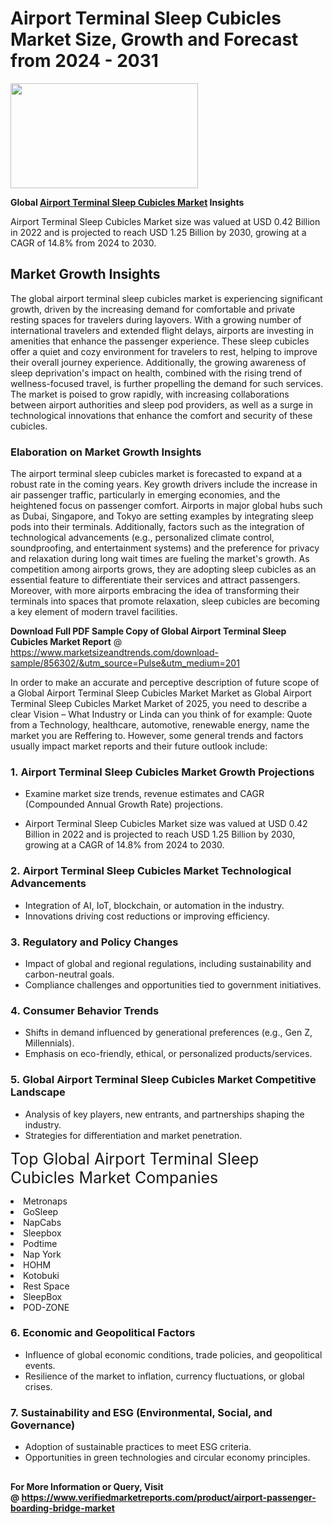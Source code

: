 <H1>Airport Terminal Sleep Cubicles Market Size, Growth and Forecast from 2024 - 2031</H1><img class="aligncenter size-medium wp-image-584254" src="https://thirdeyenews.in/wp-content/uploads/2024/09/Global-Market-Research-300x168.jpeg" alt="" width="300" height="168" /><p><strong>Global&nbsp;<a href="https://www.marketsizeandtrends.com/download-sample/856302/&amp;utm_source=Pulse&amp;utm_medium=201">Airport Terminal Sleep Cubicles Market</a> Insights</strong></p><p>Airport Terminal Sleep Cubicles Market size was valued at USD 0.42 Billion in 2022 and is projected to reach USD 1.25 Billion by 2030, growing at a CAGR of 14.8% from 2024 to 2030.</p><p><h2>Market Growth Insights</h2> The global airport terminal sleep cubicles market is experiencing significant growth, driven by the increasing demand for comfortable and private resting spaces for travelers during layovers. With a growing number of international travelers and extended flight delays, airports are investing in amenities that enhance the passenger experience. These sleep cubicles offer a quiet and cozy environment for travelers to rest, helping to improve their overall journey experience. Additionally, the growing awareness of sleep deprivation's impact on health, combined with the rising trend of wellness-focused travel, is further propelling the demand for such services. The market is poised to grow rapidly, with increasing collaborations between airport authorities and sleep pod providers, as well as a surge in technological innovations that enhance the comfort and security of these cubicles. <h3>Elaboration on Market Growth Insights</h3> The airport terminal sleep cubicles market is forecasted to expand at a robust rate in the coming years. Key growth drivers include the increase in air passenger traffic, particularly in emerging economies, and the heightened focus on passenger comfort. Airports in major global hubs such as Dubai, Singapore, and Tokyo are setting examples by integrating sleep pods into their terminals. Additionally, factors such as the integration of technological advancements (e.g., personalized climate control, soundproofing, and entertainment systems) and the preference for privacy and relaxation during long wait times are fueling the market's growth. As competition among airports grows, they are adopting sleep cubicles as an essential feature to differentiate their services and attract passengers. Moreover, with more airports embracing the idea of transforming their terminals into spaces that promote relaxation, sleep cubicles are becoming a key element of modern travel facilities. </p><p><span class=""><strong>Download Full PDF Sample Copy of Global Airport Terminal Sleep Cubicles Market Report</strong> @ <a href="https://www.marketsizeandtrends.com/download-sample/856302/&amp;utm_source=Pulse&amp;utm_medium=201" target="_blank">https://www.marketsizeandtrends.com/download-sample/856302/&amp;utm_source=Pulse&amp;utm_medium=201</a></span></p><p>In order to make an accurate and perceptive description of future scope of a Global&nbsp;Airport Terminal Sleep Cubicles Market Market as Global&nbsp;Airport Terminal Sleep Cubicles Market Market of 2025, you need to describe a clear Vision &ndash; What Industry or Linda can you think of for example: Quote from a Technology, healthcare, automotive, renewable energy, name the market you are Reffering to. However, some general trends and factors usually impact market reports and their future outlook include:</p><h3>1.&nbsp;<strong>Airport Terminal Sleep Cubicles Market Growth Projections</strong></h3><ul><li>Examine market size trends, revenue estimates and CAGR (Compounded Annual Growth Rate) projections.</li><li><p>Airport Terminal Sleep Cubicles Market size was valued at USD 0.42 Billion in 2022 and is projected to reach USD 1.25 Billion by 2030, growing at a CAGR of 14.8% from 2024 to 2030.</p></li></ul><h3>2.&nbsp;<strong>Airport Terminal Sleep Cubicles Market Technological Advancements</strong></h3><ul><li>Integration of AI, IoT, blockchain, or automation in the industry.</li><li>Innovations driving cost reductions or improving efficiency.</li></ul><h3>3.&nbsp;<strong>Regulatory and Policy Changes</strong></h3><ul><li>Impact of global and regional regulations, including sustainability and carbon-neutral goals.</li><li>Compliance challenges and opportunities tied to government initiatives.</li></ul><h3>4.&nbsp;<strong>Consumer Behavior Trends</strong></h3><ul><li>Shifts in demand influenced by generational preferences (e.g., Gen Z, Millennials).</li><li>Emphasis on eco-friendly, ethical, or personalized products/services.</li></ul><h3>5.&nbsp;<strong>Global Airport Terminal Sleep Cubicles Market Competitive Landscape</strong></h3><ul><li>Analysis of key players, new entrants, and partnerships shaping the industry.</li><li>Strategies for differentiation and market penetration.</li></ul><p data-pm-slice="1 1 []"><span style="color: inherit; font-family: inherit; font-size: 25px;">Top Global Airport Terminal Sleep Cubicles Market Companies</span></p><div class="" data-test-id=""><p><li>Metronaps</li><li> GoSleep</li><li> NapCabs</li><li> Sleepbox</li><li> Podtime</li><li> Nap York</li><li> HOHM</li><li> Kotobuki</li><li> Rest Space</li><li> SleepBox</li><li> POD-ZONE</li></p></div><h3>6.&nbsp;<strong>Economic and Geopolitical Factors</strong></h3><ul><li>Influence of global economic conditions, trade policies, and geopolitical events.</li><li>Resilience of the market to inflation, currency fluctuations, or global crises.</li></ul><h3>7.&nbsp;<strong>Sustainability and ESG (Environmental, Social, and Governance)</strong></h3><ul><li>Adoption of sustainable practices to meet ESG criteria.</li><li>Opportunities in green technologies and circular economy principles.</li></ul><h2><strong style="font-size: 14px;">For More Information or Query, Visit @&nbsp;</strong><a style="background-color: #ffffff; font-size: 14px;" href="https://www.marketsizeandtrends.com/report/airport-terminal-sleep-cubicles-market/" target="_blank">https://www.verifiedmarketreports.com/product/airport-passenger-boarding-bridge-market</a></h2>

